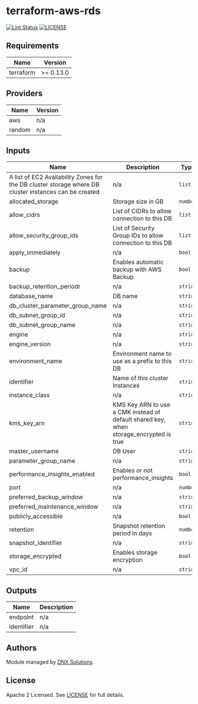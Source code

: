 # terraform-aws-rds

[![Lint Status](https://github.com/DNXLabs/terraform-aws-rds/workflows/Lint/badge.svg)](https://github.com/DNXLabs/terraform-aws-rds/actions)
[![LICENSE](https://img.shields.io/github/license/DNXLabs/terraform-aws-rds)](https://github.com/DNXLabs/terraform-aws-rds/blob/master/LICENSE)

<!--- BEGIN_TF_DOCS --->

## Requirements

| Name | Version |
|------|---------|
| terraform | >= 0.13.0 |

## Providers

| Name | Version |
|------|---------|
| aws | n/a |
| random | n/a |

## Inputs

| Name | Description | Type | Default | Required |
|------|-------------|------|---------|:--------:|
| A list of EC2 Availability Zones for the DB cluster storage where DB cluster instances can be created | n/a | `list` | n/a | yes |
| allocated\_storage | Storage size in GB | `number` | n/a | yes |
| allow\_cidrs | List of CIDRs to allow connection to this DB | `list` | `[]` | no |
| allow\_security\_group\_ids | List of Security Group IDs to allow connection to this DB | `list` | n/a | yes |
| apply\_immediately | n/a | `bool` | `true` | no |
| backup | Enables automatic backup with AWS Backup | `bool` | n/a | yes |
| backup\_retention\_periodr | n/a | `string` | `"5"` | no |
| database\_name | DB name | `string` | n/a | yes |
| db\_cluster\_parameter\_group\_name | n/a | `string` | n/a | yes |
| db\_subnet\_group\_id | n/a | `string` | n/a | yes |
| db\_subnet\_group\_name | n/a | `string` | n/a | yes |
| engine | n/a | `string` | n/a | yes |
| engine\_version | n/a | `string` | n/a | yes |
| environment\_name | Environment name to use as a prefix to this DB | `string` | n/a | yes |
| identifier | Name of this cluster Instances | `string` | n/a | yes |
| instance\_class | n/a | `string` | n/a | yes |
| kms\_key\_arn | KMS Key ARN to use a CMK instead of default shared key, when storage\_encrypted is true | `string` | `""` | no |
| master\_username | DB User | `string` | n/a | yes |
| parameter\_group\_name | n/a | `string` | n/a | yes |
| performance\_insights\_enabled | Enables or not performance\_insights | `bool` | `false` | no |
| port | n/a | `number` | n/a | yes |
| preferred\_backup\_window | n/a | `string` | n/a | yes |
| preferred\_maintenance\_window | n/a | `string` | n/a | yes |
| publicly\_accessible | n/a | `bool` | `false` | no |
| retention | Snapshot retention period in days | `number` | n/a | yes |
| snapshot\_identifier | n/a | `string` | `""` | no |
| storage\_encrypted | Enables storage encryption | `bool` | n/a | yes |
| vpc\_id | n/a | `string` | n/a | yes |

## Outputs

| Name | Description |
|------|-------------|
| endpoint | n/a |
| identifier | n/a |

<!--- END_TF_DOCS --->

## Authors

Module managed by [DNX Solutions](https://github.com/DNXLabs).

## License

Apache 2 Licensed. See [LICENSE](https://github.com/DNXLabs/terraform-aws-template/blob/master/LICENSE) for full details.